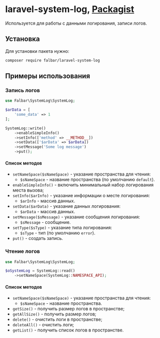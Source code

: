 # laravel-system-log, [Packagist](https://packagist.org/packages/falbar/laravel-system-log)

Используется для работы c данными логирования, записи логов.

## Установка

Для установки пакета нужно:

```bash
composer require falbar/laravel-system-log
```

## Примеры использования

### Запись логов

```php
use Falbar\SystemLog\SystemLog;

$arData = [
    'some_data' => 1
];

SystemLog::write()
    ->enableSimpleInfo()
    ->setInfo(['method' => __METHOD__])
    ->setData(['$arData' => $arData])
    ->setMessage('Some log message')
    ->put();
```

#### Список методов

* `setNameSpace($sNameSpace)` - указание пространства для чтения:
    * `$sNameSpace` - название пространства (по умолчанию `default`).
* `enableSimpleInfo()` - включить минимальный набор логирования места вызова;
* `setInfo($arInfo)` - указание информации о месте логирования:
    * `$arInfo` - массив данных.
* `setData($arData)` - указание данных логирования:
    * `$arData` - массив данных.
* `setMessage($sMessage)` - указание сообщения логирования:
    * `$sMessage` - сообщение.
* `setType($sType)` - указание типа логирования:
    * `$sType` - тип (по умолчанию `error`).
* `put()` - создать запись.

### Чтение логов

```php
use Falbar\SystemLog\SystemLog;

$oSystemLog = SystemLog::read()
    ->setNameSpace(SystemLog::NAMESPACE_API);
```

#### Список методов

* `setNameSpace($sNameSpace)` - указание пространства для чтения:
    * `$sNameSpace` - название пространства.
* `getSize()` - получить размер логов в пространстве;
* `getAllSize()` - получить размер логов;
* `delete()` - очистить логи в пространстве;
* `deleteAll()` - очистить логи;
* `getList()` - получить список логов в пространстве.
